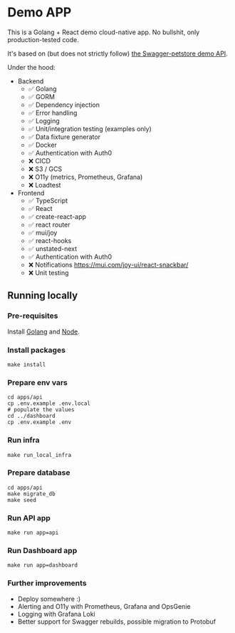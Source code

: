 # Demo APP

This is a Golang + React demo cloud-native app. No bullshit, only production-tested code.

It's based on (but does not strictly follow) [the Swagger-petstore demo API](https://github.com/swagger-api/swagger-petstore).

Under the hood:

* Backend
  * ✅ Golang
  * ✅ GORM
  * ✅ Dependency injection
  * ✅ Error handling
  * ✅ Logging
  * ✅ Unit/integration testing (examples only)
  * ✅ Data fixture generator
  * ✅ Docker
  * ✅ Authentication with Auth0
  * ❌ CICD
  * ❌ S3 / GCS
  * ❌ O11y (metrics, Prometheus, Grafana)
  * ❌ Loadtest
* Frontend
  * ✅ TypeScript
  * ✅ React
  * ✅ create-react-app
  * ✅ react router
  * ✅ mui/joy
  * ✅ react-hooks
  * ✅ unstated-next
  * ✅ Authentication with Auth0
  * ❌ Notifications https://mui.com/joy-ui/react-snackbar/
  * ❌ Unit testing

## Running locally

### Pre-requisites

Install [Golang](https://github.com/moovweb/gvm) and [Node](https://github.com/nvm-sh/nvm).

### Install packages

~~~shell
make install
~~~

### Prepare env vars

~~~
cd apps/api
cp .env.example .env.local
# populate the values
cd ../dashboard
cp .env.example .env
~~~

### Run infra

~~~shell
make run_local_infra
~~~

### Prepare database

~~~shell
cd apps/api
make migrate_db
make seed
~~~

### Run API app

~~~shell
make run app=api
~~~

### Run Dashboard app

~~~shell
make run app=dashboard
~~~

### Further improvements

* Deploy somewhere :)
* Alerting and O11y with Prometheus, Grafana and OpsGenie
* Logging with Grafana Loki
* Better support for Swagger rebuilds, possible migration to Protobuf
